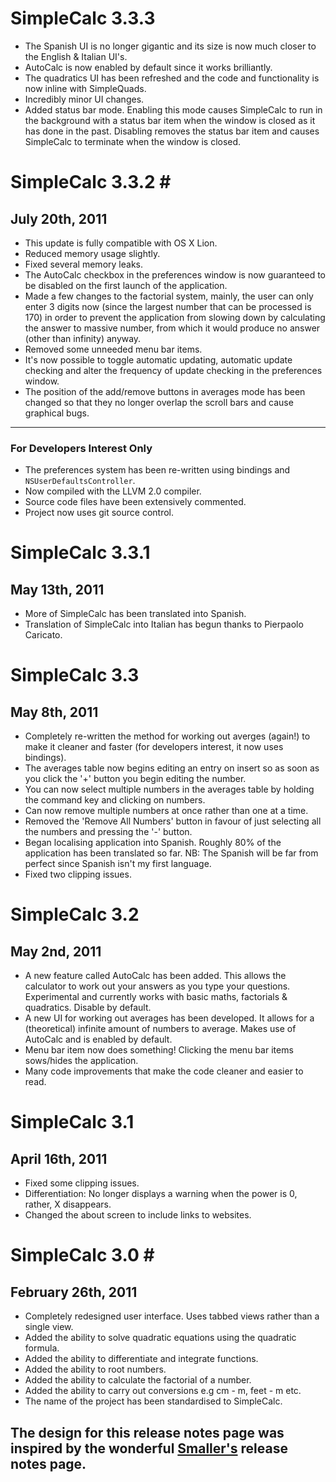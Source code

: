 # SimpleCalc 3.3.3 #

- The Spanish UI is no longer gigantic and its size is now much closer to the English & Italian UI's. 
- AutoCalc is now enabled by default since it works brilliantly.
- The quadratics UI has been refreshed and the code and functionality is now inline with SimpleQuads.
- Incredibly minor UI changes.
- Added status bar mode. Enabling this mode causes SimpleCalc to run in the background with a status bar item when the window is closed as it has done in the past. Disabling removes the status bar item and causes SimpleCalc to terminate when the window is closed. 

# SimpleCalc 3.3.2 #
## July 20th, 2011 ##

- This update is fully compatible with OS X Lion.
- Reduced memory usage slightly.
- Fixed several memory leaks.
- The AutoCalc checkbox in the preferences window is now guaranteed to be disabled on the first launch of the application.
- Made a few changes to the factorial system, mainly, the user can only enter 3 digits now (since the largest number that can be processed is 170) in order to prevent the application from slowing down by calculating the answer to massive number, from which it would produce no answer (other than infinity) anyway. 
- Removed some unneeded menu bar items.
- It's now possible to toggle automatic updating, automatic update checking and alter the frequency of update checking in the preferences window. 
- The position of the add/remove buttons in averages mode has been changed so that they no longer overlap the scroll bars and cause graphical bugs. 

---

### For Developers Interest Only ###

- The preferences system has been re-written using bindings and `NSUserDefaultsController`.
- Now compiled with the LLVM 2.0 compiler.
- Source code files have been extensively commented.
- Project now uses git source control.

# SimpleCalc 3.3.1 #
## May 13th, 2011 ##

- More of SimpleCalc has been translated into Spanish.
- Translation of SimpleCalc into Italian has begun thanks to Pierpaolo Caricato. 

# SimpleCalc 3.3 #
## May 8th, 2011 ##

- Completely re-written the method for working out averges (again!) to make it cleaner and faster (for developers interest, it now uses bindings).
- The averages table now begins editing an entry on insert so as soon as you click the '+' button you begin editing the number.
- You can now select multiple numbers in the averages table by holding the command key and clicking on numbers.
- Can now remove multiple numbers at once rather than one at a time.
- Removed the 'Remove All Numbers' button in favour of just selecting all the numbers and pressing the '-' button.
- Began localising application into Spanish. Roughly 80% of the application has been translated so far. NB: The Spanish will be far from perfect since Spanish isn't my first language.
- Fixed two clipping issues. 

# SimpleCalc 3.2 #
## May 2nd, 2011 ##

- A new feature called AutoCalc has been added. This allows the calculator to work out your answers as you type your questions. Experimental and currently works with basic maths, factorials & quadratics. Disable by default.
- A new UI for working out averages has been developed. It allows for a (theoretical) infinite amount of numbers to average. Makes use of AutoCalc and is enabled by default.
- Menu bar item now does something! Clicking the menu bar items sows/hides the application.
- Many code improvements that make the code cleaner and easier to read. 

# SimpleCalc 3.1 #
## April 16th, 2011 ##

- Fixed some clipping issues.
- Differentiation: No longer displays a warning when the power is 0, rather, X disappears. 
- Changed the about screen to include links to websites.

# SimpleCalc 3.0 #
## February 26th, 2011 ##

- Completely redesigned user interface. Uses tabbed views rather than a single view.
- Added the ability to solve quadratic equations using the quadratic formula. 
- Added the ability to differentiate and integrate functions.
- Added the ability to root numbers.
- Added the ability to calculate the factorial of a number.
- Added the ability to carry out conversions e.g cm - m, feet - m etc.
- The name of the project has been standardised to SimpleCalc.

## The design for this release notes page was inspired by the wonderful [Smaller's](http://smallerapp.com) release notes page. 